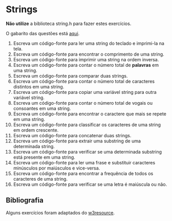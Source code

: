 # Strings

**Não utilize** a biblioteca string.h para fazer estes exercícios. 

O gabarito das questões está [aqui](strings).

1. Escreva um código-fonte para ler uma string do teclado e imprimi-la na tela.
2. Escreva um código-fonte para encontrar o comprimento de uma string.
3. Escreva um código-fonte para imprimir uma string na ordem inversa.
4. Escreva um código-fonte para contar o número total de **palavras** em uma string.
5. Escreva um código-fonte para comparar duas strings.
6. Escreva um código-fonte para contar o número total de caracteres distintos em uma string.
7. Escreva um código-fonte para copiar uma variável string para outra variável string.
8. Escreva um código-fonte para contar o número total de vogais ou consoantes em uma string.
9. Escreva um código-fonte para encontrar o caractere que mais se repete em uma string.
10. Escreva um código-fonte para classificar os caracteres de uma string em ordem crescente.
11. Escreva um código-fonte para concatenar duas strings.
12. Escreva um código-fonte para extrair uma substring de uma determinada string.
13. Escreva um código-fonte para verificar se uma determinada substring está presente em uma string.
14. Escreva um código-fonte para ler uma frase e substituir caracteres minúsculos por maiúsculos e vice-versa.
15. Escreva um código-fonte para encontrar a frequência de todos os caracteres de uma string.
16. Escreva um código-fonte para verificar se uma letra é maiúscula ou não.

## Bibliografia

Alguns exercícios foram adaptados do [w3resource](https://www.w3resource.com/c-programming-exercises/).